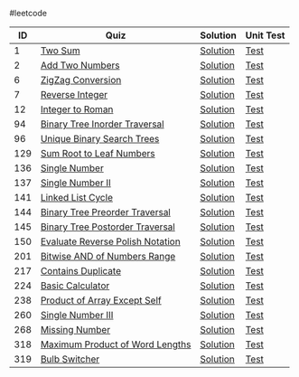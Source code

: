 #leetcode

ID | Quiz | Solution | Unit Test
---|------|----------| --------- |
1 | [Two Sum](https://leetcode.com/problems/two-sum/) | [Solution](https://github.com/oopsno/leetcode/blob/master/src/solution/SumTwo.cpp) | [Test](https://github.com/oopsno/leetcode/blob/master/test/SumTwo.cpp)
2 | [Add Two Numbers](https://leetcode.com/problems/add-two-numbers/) | [Solution](https://github.com/oopsno/leetcode/blob/master/src/solution/AddTwoNumbers.cpp) | [Test](https://github.com/oopsno/leetcode/blob/master/test/AddTwoNumbers.cpp)
6 | [ZigZag Conversion](https://leetcode.com/problems/zigzag-conversion/) | [Solution](https://github.com/oopsno/leetcode/blob/master/src/solution/ZigZag.cpp) | [Test](https://github.com/oopsno/leetcode/blob/master/test/ZigZag.cpp)
7 | [Reverse Integer](https://leetcode.com/problems/reverse-integer/) | [Solution](https://github.com/oopsno/leetcode/blob/master/src/solution/ReverseInteger.cpp) | [Test](https://github.com/oopsno/leetcode/blob/master/test/ReverseInteger.cpp)
12 | [Integer to Roman](https://leetcode.com/problems/integer-to-roman/) | [Solution](https://github.com/oopsno/leetcode/blob/master/src/solution/IntegerToRoman.cpp) | [Test](https://github.com/oopsno/leetcode/blob/master/test/IntegerToRoman.cpp)
94 | [Binary Tree Inorder Traversal](https://leetcode.com/problems/binary-tree-inorder-traversal/) | [Solution](https://github.com/oopsno/leetcode/blob/master/src/solution/BinaryTreeTraversal.cpp) | [Test](https://github.com/oopsno/leetcode/blob/master/test/BinaryTreeTraversal.cpp)
96 | [Unique Binary Search Trees](https://leetcode.com/problems/unique-binary-search-trees/) | [Solution](https://github.com/oopsno/leetcode/blob/master/src/solution/UniqueBinarySearchTrees.cpp) | [Test](https://github.com/oopsno/leetcode/blob/master/test/UniqueBinarySearchTrees.cpp)
129 | [Sum Root to Leaf Numbers](https://leetcode.com/problems/sum-root-to-leaf-numbers/) | [Solution](https://github.com/oopsno/leetcode/blob/master/src/solution/SumRoottoLeafNumbers.cpp) | [Test](https://github.com/oopsno/leetcode/blob/master/test/SumRoottoLeafNumbers.cpp)
136 | [Single Number](https://leetcode.com/problems/single-number/) | [Solution](https://github.com/oopsno/leetcode/blob/master/src/solution/SingleNumber.cpp) | [Test](https://github.com/oopsno/leetcode/blob/master/test/SingleNumber.cpp)
137 | [Single Number II](https://leetcode.com/problems/single-number-ii/) | [Solution](https://github.com/oopsno/leetcode/blob/master/src/solution/SingleNumber.cpp) | [Test](https://github.com/oopsno/leetcode/blob/master/test/SingleNumber.cpp)
141 | [Linked List Cycle](https://leetcode.com/problems/linked-list-cycle/) | [Solution](https://github.com/oopsno/leetcode/blob/master/src/solution/LinkedListCycle.cpp) | [Test](https://github.com/oopsno/leetcode/blob/master/test/LinkedListCycle.cpp)
144 | [Binary Tree Preorder Traversal](https://leetcode.com/problems/binary-tree-preorder-traversal/) | [Solution](https://github.com/oopsno/leetcode/blob/master/src/solution/BinaryTreeTraversal.cpp) | [Test](https://github.com/oopsno/leetcode/blob/master/test/BinaryTreeTraversal.cpp)
145 | [Binary Tree Postorder Traversal](https://leetcode.com/problems/binary-tree-postorder-traversal/) | [Solution](https://github.com/oopsno/leetcode/blob/master/src/solution/BinaryTreeTraversal.cpp) | [Test](https://github.com/oopsno/leetcode/blob/master/test/BinaryTreeTraversal.cpp)
150 | [Evaluate Reverse Polish Notation](https://leetcode.com/problems/evaluate-reverse-polish-notation/) | [Solution](https://github.com/oopsno/leetcode/blob/master/src/solution/EvalRPN.cpp) | [Test](https://github.com/oopsno/leetcode/blob/master/test/EvalRPN.cpp)
201 | [Bitwise AND of Numbers Range](https://leetcode.com/problems/bitwise-and-of-numbers-range/) | [Solution](https://github.com/oopsno/leetcode/blob/master/src/solution/BitwiseAND.cpp) | [Test](https://github.com/oopsno/leetcode/blob/master/test/BitwiseAND.cpp)
217 | [Contains Duplicate](https://leetcode.com/problems/contains-duplicate/) | [Solution](https://github.com/oopsno/leetcode/blob/master/src/solution/ContainsDuplicate.cpp) | [Test](https://github.com/oopsno/leetcode/blob/master/README.md)
224 | [Basic Calculator](https://leetcode.com/problems/basic-calculator/) | [Solution](https://github.com/oopsno/leetcode/blob/master/src/solution/BasicCalculator.cpp) | [Test](https://github.com/oopsno/leetcode/blob/master/test/BasicCalculator.cpp)
238 | [Product of Array Except Self](https://leetcode.com/problems/product-of-array-except-self/) | [Solution](https://github.com/oopsno/leetcode/blob/master/src/solution/ProductofArrayExceptSelf.cpp) | [Test](https://github.com/oopsno/leetcode/blob/master/test/ProductofArrayExceptSelf.cpp)
260 | [Single Number III](https://leetcode.com/problems/single-number-iii/) | [Solution](https://github.com/oopsno/leetcode/blob/master/src/solution/SingleNumber.cpp) | [Test](https://github.com/oopsno/leetcode/blob/master/test/SingleNumber.cpp)
268 | [Missing Number](https://leetcode.com/problems/missing-number/) | [Solution](https://github.com/oopsno/leetcode/blob/master/src/solution/MissingNumber.cpp) | [Test](https://github.com/oopsno/leetcode/blob/master/test/MissingNumber.cpp)
318 | [Maximum Product of Word Lengths](https://leetcode.com/problems/maximum-product-of-word-lengths/) | [Solution](https://github.com/oopsno/leetcode/blob/master/src/solution/MaximumProductofWordLengths.cpp) | [Test](https://github.com/oopsno/leetcode/blob/master/test/MaximumProductofWordLengths.cpp)
319 | [Bulb Switcher](https://leetcode.com/problems/bulb-switcher/) | [Solution](https://github.com/oopsno/leetcode/blob/master/src/solution/BulbSwitcher.cpp) | [Test](https://github.com/oopsno/leetcode/blob/master/test/BulbSwitcher.cpp)
